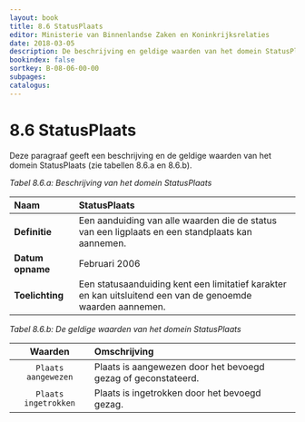 ```yaml
---
layout: book
title: 8.6 StatusPlaats
editor: Ministerie van Binnenlandse Zaken en Koninkrijksrelaties
date: 2018-03-05
description: De beschrijving en geldige waarden van het domein StatusPlaats.
bookindex: false
sortkey: B-08-06-00-00
subpages:
catalogus:
---
```


# 8.6 StatusPlaats

Deze paragraaf geeft een beschrijving en de geldige waarden van het domein StatusPlaats (zie tabellen 8.6.a en 8.6.b).

_Tabel 8.6.a: Beschrijving van het domein StatusPlaats_

| Naam | StatusPlaats |
| :--- | :--- |
| **Definitie** | Een aanduiding van alle waarden die de status van een ligplaats en een standplaats kan aannemen. |
| **Datum opname** | Februari 2006 |
| **Toelichting** | Een statusaanduiding kent een limitatief karakter en kan uitsluitend een van de genoemde waarden aannemen. |

_Tabel 8.6.b: De geldige waarden van het domein StatusPlaats_

| Waarden | Omschrijving |
| :---: | :--- |
| `Plaats aangewezen` | Plaats is aangewezen door het bevoegd gezag of geconstateerd. |
| `Plaats ingetrokken` | Plaats is ingetrokken door het bevoegd gezag. |
